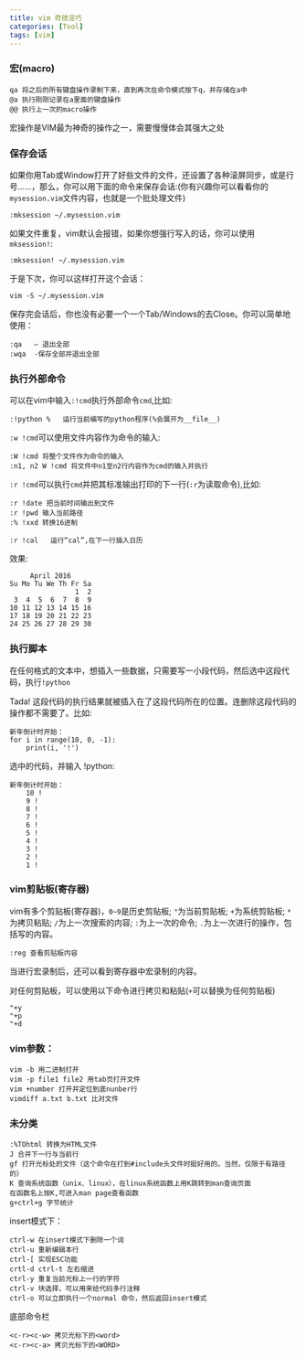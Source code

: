 ```yaml
---
title: vim 奇技淫巧
categories: [Tool]
tags: [vim]
---
```


### 宏(macro)

    qa 将之后的所有键盘操作录制下来，直到再次在命令模式按下q，并存储在a中
    @a 执行刚刚记录在a里面的键盘操作
    @@ 执行上一次的macro操作

宏操作是VIM最为神奇的操作之一，需要慢慢体会其强大之处

### 保存会话

如果你用Tab或Window打开了好些文件的文件，还设置了各种滚屏同步，或是行号……，那么，你可以用下面的命令来保存会话:(你有兴趣你可以看看你的`mysession.vim`文件内容，也就是一个批处理文件)

    :mksession ~/.mysession.vim

如果文件重复，vim默认会报错，如果你想强行写入的话，你可以使用`mksession!`:

    :mksession! ~/.mysession.vim

于是下次，你可以这样打开这个会话：

    vim -S ~/.mysession.vim

保存完会话后，你也没有必要一个一个Tab/Windows的去Close。你可以简单地使用：

    :qa   – 退出全部
    :wqa  -保存全部并退出全部

### 执行外部命令

可以在vim中输入`:!cmd`执行外部命令`cmd`,比如:

    :!python %   运行当前编写的python程序(%会展开为__file__)

`:w !cmd`可以使用文件内容作为命令的输入:

    :W !cmd 将整个文件作为命令的输入
    :n1, n2 W !cmd 将文件中n1至n2行内容作为cmd的输入并执行

`:r !cmd`可以执行`cmd`并把其标准输出打印的下一行(`:r`为读取命令),比如:

    :r !date 把当前时间输出到文件
    :r !pwd 输入当前路径
    :% !xxd 转换16进制

    :r !cal   运行“cal”,在下一行插入日历

效果:

         April 2016
    Su Mo Tu We Th Fr Sa
                    1  2
     3  4  5  6  7  8  9
    10 11 12 13 14 15 16
    17 18 19 20 21 22 23
    24 25 26 27 28 29 30

### 执行脚本

在任何格式的文本中，想插入一些数据，只需要写一小段代码，然后选中这段代码，执行`!python`

Tada! 这段代码的执行结果就被插入在了这段代码所在的位置。连删除这段代码的操作都不需要了。比如:

    新年倒计时开始：
    for i in range(10, 0, -1):
        print(i, '!')

选中的代码，并输入 !python:

    新年倒计时开始：
        10 !
        9 !
        8 !
        7 !
        6 !
        5 !
        4 !
        3 !
        2 !
        1 !

### vim剪贴板(寄存器)

vim有多个剪贴板(寄存器)，`0~9`是历史剪贴板; `"`为当前剪贴板; `+`为系统剪贴板; `*`为拷贝粘贴; `/`为上一次搜索的内容; `:`为上一次的命令; `.`为上一次进行的操作，包括写的内容。

    :reg 查看剪贴板内容

当进行宏录制后，还可以看到寄存器中宏录制的内容。

对任何剪贴板，可以使用以下命令进行拷贝和粘贴(`+`可以替换为任何剪贴板)

    "+y
    "+p
    "+d

### vim参数：

    vim -b 用二进制打开
    vim -p file1 file2 用tab页打开文件
    vim +number 打开并定位到底nunber行
    vimdiff a.txt b.txt 比对文件

### 未分类

    :%TOhtml 转换为HTML文件
    J 合并下一行与当前行
    gf 打开光标处的文件（这个命令在打到#include头文件时挺好用的，当然，仅限于有路径的）
    K 查询系统函数（unix、linux），在linux系统函数上用K跳转到man查询页面
    在函数名上按K,可进入man page查看函数
    g+ctrl+g 字节统计

insert模式下：

    ctrl-w 在insert模式下删除一个词
    ctrl-u 重新编辑本行
    ctrl-[ 实现ESC功能
    crtl-d ctrl-t 左右缩进
    ctrl-y 重复当前光标上一行的字符
    ctrl-v 块选择，可以用来给代码多行注释
    ctrl-o 可以立即执行一个normal 命令，然后返回insert模式

底部命令栏

    <c-r><c-w> 拷贝光标下的<word> 
    <c-r><c-a> 拷贝光标下的<WORD> 

